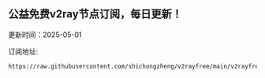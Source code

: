 ## 公益免费v2ray节点订阅，每日更新！
更新时间：2025-05-01

订阅地址:
```
https://raw.githubusercontent.com/shichongzheng/v2rayfree/main/v2rayfree
```
